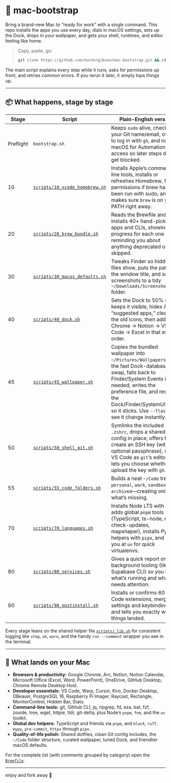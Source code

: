 # 🧰 mac-bootstrap

Bring a brand-new Mac to “ready for work” with a single command. This repo installs the apps you use every day, dials in macOS settings, sets up the Dock, drops in your wallpaper, and gets your shell, runtimes, and editor feeling like home.

> Copy, paste, go:
> ```bash
> git clone https://github.com/huntergibson/mac-bootstrap.git && cd mac-bootstrap && ./bootstrap.sh
> ```

The main script explains every step while it runs, asks for permissions up front, and retries common errors. If you rerun it later, it simply tops things up.

---

## 📦 What happens, stage by stage

| Stage | Script | Plain-English version |
|-------|--------|------------------------|
| Preflight | `bootstrap.sh` | Keeps `sudo` alive, checks your Git name/email, offers to log in with `gh`, and nudges macOS for Automation access so later steps don’t get blocked. |
| 10 | [`scripts/10_xcode_homebrew.sh`](scripts/10_xcode_homebrew.sh) | Installs Apple’s command-line tools, installs or refreshes Homebrew, fixes permissions if brew has been run with sudo, and makes sure `brew` is on your PATH right away. |
| 20 | [`scripts/20_brew_bundle.sh`](scripts/20_brew_bundle.sh) | Reads the Brewfile and installs 40+ hand-picked apps and CLIs, showing progress for each one and reminding you about anything deprecated or skipped. |
| 30 | [`scripts/30_macos_defaults.sh`](scripts/30_macos_defaults.sh) | Tweaks Finder so hidden files show, puts the path in the window title, and saves screenshots to a tidy `~/Downloads/Screenshots` folder. |
| 40 | [`scripts/40_dock.sh`](scripts/40_dock.sh) | Sets the Dock to 50% size, keeps it visible, hides Apple’s “suggested apps,” clears out the old icons, then adds Chrome → Notion → VS Code → Excel in that exact order. |
| 45 | [`scripts/45_wallpaper.sh`](scripts/45_wallpaper.sh) | Copies the bundled wallpaper into `~/Pictures/Wallpapers`, tries the fast Dock-database swap, falls back to Finder/System Events if needed, writes the preference file, and restarts the Dock/Finder/SystemUIServer so it sticks. Use `--flash` to see it change instantly. |
| 50 | [`scripts/50_shell_git.sh`](scripts/50_shell_git.sh) | Symlinks the included `.zshrc`, drops a shared Git config in place, offers to create an SSH key (with optional passphrase), sets VS Code as `git`’s editor, and lets you choose whether to upload the key with `gh`. |
| 55 | [`scripts/55_code_folders.sh`](scripts/55_code_folders.sh) | Builds a neat `~/Code` tree—`personal`, `work`, `sandbox`, `archived`—creating only what’s missing. |
| 70 | [`scripts/70_languages.sh`](scripts/70_languages.sh) | Installs Node LTS with `fnm`, adds global `pnpm` tools (TypeScript, ts-node, npm-check-updates, mapshaper), installs Python helpers with `pipx`, and points you at `uv` for quick virtualenvs. |
| 80 | [`scripts/80_services.sh`](scripts/80_services.sh) | Gives a quick report on background tooling (like Supabase CLI) so you know what’s running and what still needs attention. |
| 90 | [`scripts/90_postinstall.sh`](scripts/90_postinstall.sh) | Installs or confirms 60 VS Code extensions, merges in settings and keybindings, and tells you exactly where things landed. |

Every stage leans on the shared helper file [`scripts/_lib.sh`](scripts/_lib.sh) for consistent logging like `step`, `ok`, `warn`, and the handy `run --comment` wrapper you see in the terminal.

---

## 🚀 What lands on your Mac

- **Browsers & productivity:** Google Chrome, Arc, Notion, Notion Calendar, Microsoft Office (Excel, Word, PowerPoint), OneDrive, GitHub Desktop, Chrome Remote Desktop Host.
- **Developer essentials:** VS Code, Warp, Cursor, Kiro, Docker Desktop, DBeaver, PostgreSQL 16, Raspberry Pi Imager, Raycast, Rectangle, MonitorControl, Hidden Bar, Stats.
- **Command-line tools:** git, GitHub CLI, jq, ripgrep, fd, eza, bat, fzf, zoxide, tree, wget, httpie, tldr, git-delta, plus Node’s `pnpm`, `fnm`, and the `uv` toolkit.
- **Global dev helpers:** TypeScript and friends via `pnpm`, and `black`, `ruff`, `mypy`, `pre-commit`, `httpx` through `pipx`.
- **Quality-of-life polish:** Shared dotfiles, clean Git config includes, the `~/Code` folder structure, curated wallpaper, tuned Dock, and friendlier macOS defaults.

For the complete list (with comments grouped by category) open the [`Brewfile`](Brewfile).

---

enjoy and fork away 👋
